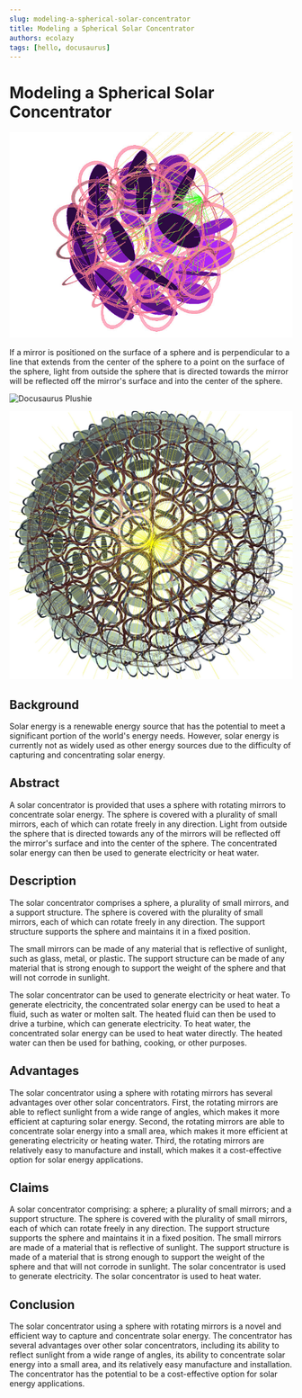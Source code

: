 ```yaml
---
slug: modeling-a-spherical-solar-concentrator
title: Modeling a Spherical Solar Concentrator
authors: ecolazy
tags: [hello, docusaurus]
---
```


# Modeling a Spherical Solar Concentrator
![Docusaurus Plushie](/img/solar-concentrator-3.jpg)

If a mirror is positioned on the surface of a sphere and is perpendicular to a line that extends from the center of the sphere to a point on the surface of the sphere, light from outside the sphere that is directed towards the mirror will be reflected off the mirror's surface and into the center of the sphere.

![Docusaurus Plushie](/img/solar-concentrator-1.jpg)


![Docusaurus Plushie](/img/solar-concentrator-4.jpg)

## Background

Solar energy is a renewable energy source that has the potential to meet a significant portion of the world's energy needs. However, solar energy is currently not as widely used as other energy sources due to the difficulty of capturing and concentrating solar energy.


## Abstract

A solar concentrator is provided that uses a sphere with rotating mirrors to concentrate solar energy. The sphere is covered with a plurality of small mirrors, each of which can rotate freely in any direction. Light from outside the sphere that is directed towards any of the mirrors will be reflected off the mirror's surface and into the center of the sphere. The concentrated solar energy can then be used to generate electricity or heat water.

## Description

The solar concentrator comprises a sphere, a plurality of small mirrors, and a support structure. The sphere is covered with the plurality of small mirrors, each of which can rotate freely in any direction. The support structure supports the sphere and maintains it in a fixed position.

The small mirrors can be made of any material that is reflective of sunlight, such as glass, metal, or plastic. The support structure can be made of any material that is strong enough to support the weight of the sphere and that will not corrode in sunlight.

The solar concentrator can be used to generate electricity or heat water. To generate electricity, the concentrated solar energy can be used to heat a fluid, such as water or molten salt. The heated fluid can then be used to drive a turbine, which can generate electricity. To heat water, the concentrated solar energy can be used to heat water directly. The heated water can then be used for bathing, cooking, or other purposes.

## Advantages

The solar concentrator using a sphere with rotating mirrors has several advantages over other solar concentrators. First, the rotating mirrors are able to reflect sunlight from a wide range of angles, which makes it more efficient at capturing solar energy. Second, the rotating mirrors are able to concentrate solar energy into a small area, which makes it more efficient at generating electricity or heating water. Third, the rotating mirrors are relatively easy to manufacture and install, which makes it a cost-effective option for solar energy applications.

## Claims

A solar concentrator comprising:
a sphere;
a plurality of small mirrors; and
a support structure.
The sphere is covered with the plurality of small mirrors, each of which can rotate freely in any direction.
The support structure supports the sphere and maintains it in a fixed position.
The small mirrors are made of a material that is reflective of sunlight.
The support structure is made of a material that is strong enough to support the weight of the sphere and that will not corrode in sunlight.
The solar concentrator is used to generate electricity.
The solar concentrator is used to heat water.


## Conclusion

The solar concentrator using a sphere with rotating mirrors is a novel and efficient way to capture and concentrate solar energy. The concentrator has several advantages over other solar concentrators, including its ability to reflect sunlight from a wide range of angles, its ability to concentrate solar energy into a small area, and its relatively easy manufacture and installation. The concentrator has the potential to be a cost-effective option for solar energy applications.

